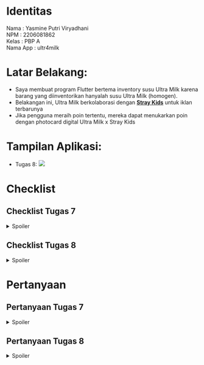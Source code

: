 # Identitas
Nama                : Yasmine Putri Viryadhani<br>
NPM                 : 2206081862<br>
Kelas               : PBP A<br>
Nama App            : ultr4milk<br>

# Latar Belakang:
- Saya membuat program Flutter bertema inventory susu Ultra Milk karena barang yang diinventorikan hanyalah susu Ultra Milk (homogen).
- Belakangan ini, Ultra Milk berkolaborasi dengan [**Stray Kids**](https://en.wikipedia.org/wiki/Stray_Kids) untuk iklan terbarunya
- Jika pengguna meraih poin tertentu, mereka dapat menukarkan poin dengan photocard digital Ultra Milk x Stray Kids

# Tampilan Aplikasi:
- Tugas 8:
    <img src="ProgressTugas8.gif">


# Checklist
## Checklist Tugas 7
<details>
<summary>Spoiler</summary>

## ✅ Membuat sebuah program Flutter baru dengan tema inventory seperti tugas-tugas sebelumnya.
- Setelah setup dan instalasi Flutter, kita membuat program Flutter dengan cara:
    ```
    flutter create ultr4milk
    cd ultr4milk
    ```
- Untuk menjalankan app, kita jalankan <code>flutter run</code> di Terminal

## ✅ Membuat tiga tombol sederhana dengan ikon dan teks untuk Lihat Item, Tambah Item, dan Logout
- Saya membuat empat tombol, yaitu Purchase, Add Item (Tambah Item), Logout, dan Inventory (Lihat Item)
- Kode lengkap bisa dilihat di [sini](https://github.com/sdikyarts/ultr4milk/blob/main/ultr4milk/lib/home.dart) di atas

## ✅ Memunculkan Snackbar dengan tulisan "Kamu telah menekan tombol XXX"
- Untuk membuat itu, saya memakai syntax ini:
    ```
    return InkWell(
        onTap: () {
            final message = "You pressed ${item.name} button!";
            ScaffoldMessenger.of(context)
            ..hideCurrentSnackBar()
            ..showSnackBar(SnackBar(
                content: Text(message)));
    },
    ```
</details>

## Checklist Tugas 8
<details>
<summary>Spoiler</summary>

## ✅ Membuat minimal satu halaman baru pada aplikasi, yaitu halaman formulir tambah item baru dengan ketentuan sebagai berikut:
### - Memakai minimal tiga elemen input, yaitu name, amount, description.
<img src="Files.png">
- Saya membuat total tiga page baru (kode lengkap bisa ditekan): 
    - <code>item_form</code> (untuk halaman formulir) dengan empat elemen input:
        - name (wajib)
        - price
        - amount (wajib)
        - description (wajib)
    - <code>inventory</code> (tombol opsi lihat produk atau photocard) [DALAM PENGEMBANGAN]
    - <code>products</code> (list produk yang telah ditambahkan ke form)

### - Memiliki sebuah tombol Save.
- Potongan kode di <code>item_form</code> ini digunakan untuk membuat tombol save beserta validasi saat menekan tombol save:
    ```
    Align(
        alignment: Alignment.bottomCenter,
        child: Padding(
            padding: const EdgeInsets.all(8.0),
            child: InkWell(
                onTap: () {
                if (_formKey.currentState!.validate()) {
                    void updateProductPage(List<Item> updatedItems) {
                    Navigator.of(context).push(
                        MaterialPageRoute(
                        builder: (context) => ProductPage(items: updatedItems),
                        ),
                    );
                    }
                    // Buat objek item baru
                    Item newItem = Item(_name, _price, _amount, _description);

                    // Tambahkan item ke list
                    items.add(newItem);

                    // Match nama produk dengan gambar
                    _imageFilename = Match.matchName(_name);

                    // Update total points based on some logic
                    int calculatedPoints = PointCount()._calculatePoints(_amount, _price, _name);
                    Points.totalPoints += calculatedPoints;

                    // Call the callback function to update the total points in Home
                    widget.updateTotalPoints(calculatedPoints);

                    // Update ProductPage
                    updateProductPage(items);

                    showDialog(
                    context: context,
                    builder: (context) {
                        return AlertDialog(
                        title: const Text(
                            'Successfully added item!',
                            style: TextStyle(
                            fontWeight: FontWeight.w700,
                            ),
                        ),
                        content: SingleChildScrollView(
                            child: Column(
                            crossAxisAlignment: CrossAxisAlignment.start,
                            children: [
                                Text('Nama: $_name'),
                                // TODO: Munculkan value-value lainnya
                                Text('Harga: $_price'),
                                Text('Stok: $_amount'),
                                Text('Deskripsi: $_description'),

                                // Display the image filename
                                Text('Image Filename: $_imageFilename'),
                            ],
                            ),
                        ),
                        contentPadding: EdgeInsets.fromLTRB(24, 16, 24, 0), // Adjust top and bottom padding
                        backgroundColor: Color(0xFFF4F0FF),
                        shape: RoundedRectangleBorder(
                            borderRadius: BorderRadius.circular(16.0), // Adjust border radius
                        ),
                        actions: [
                            Padding(
                            padding: const EdgeInsets.symmetric(horizontal: 24, vertical: 16), // Adjust horizontal and vertical padding for the button
                            child: TextButton(
                                child: const Text(
                                'OK',
                                style: TextStyle(
                                    color: Colors.white,
                                    fontWeight: FontWeight.w700,
                                ),
                                ),
                                onPressed: () {
                                Navigator.pop(context);
                                },
                                style: ButtonStyle(
                                backgroundColor: MaterialStateProperty.all(Color(0xFF37B989)),
                                ),
                            ),
                            ),
                        ],
                        );
                    },
                    );
                }
                _formKey.currentState!.reset();
                },

                child: Container(
                height: 35,
                width: 110,
                decoration: BoxDecoration(
                    color: Color(0xFF37B989),
                    borderRadius: BorderRadius.circular(10),
                ),
                child: Center(
                    child: Text(
                    "Add Item",
                    textAlign: TextAlign.center,
                    style: TextStyle(
                        color: Colors.white,
                        fontSize: 18,
                        fontWeight: FontWeight.w700,
                    ),
                    ),
                ),
                )
            ),
        ),
        ),
    ```

### - Setiap elemen input di formulir juga harus divalidasi dengan ketentuan tidak boleh kosong dan harus berisi data dengan tipe data atribut modelnya
- Untuk name:
    ```
    Padding(
        padding: const EdgeInsets.all(8.0),
        child: 
            Container(
                decoration: BoxDecoration(
                color: Color(0xFFCCC3E1),
                borderRadius: BorderRadius.circular(10.0),
                ),
                child: TextFormField(
                decoration: InputDecoration(
                    hintText: "Product Name",
                    focusedBorder: OutlineInputBorder(
                    borderRadius: BorderRadius.circular(10.0),
                    borderSide: BorderSide(
                        color: Colors.blue, // Customize the color for focused border
                    ),
                    ),
                    enabledBorder: OutlineInputBorder(
                    borderRadius: BorderRadius.circular(10.0),
                    borderSide: BorderSide.none, // Remove border for enabled state
                    ),
                ),
                onChanged: (String? value) {
                    setState(() {
                    _name = value!;
                    });
                },
                validator: (String? value) {
                    if (value == null || value.isEmpty) {
                    return "Name cannot be empty!";
                    }
                    return null;
                },
                ),
            ),
        ),
    ```
- Untuk price:
    ```
    Padding(
        padding: const EdgeInsets.all(8.0),
        child: 
            Container(
                decoration: BoxDecoration(
                    color: Color(0xFFCCC3E1),
                    borderRadius: BorderRadius.circular(10.0),
                ),
                child: TextFormField(
                    decoration: InputDecoration(
                    hintText: "Price",
                    focusedBorder: OutlineInputBorder(
                        borderRadius: BorderRadius.circular(10.0),
                        borderSide: BorderSide(
                        color: Colors.blue, // Customize the color for focused border
                        ),
                    ),
                    enabledBorder: OutlineInputBorder(
                        borderRadius: BorderRadius.circular(10.0),
                        borderSide: BorderSide.none, // Remove border for enabled state
                    ),
                    ),
                    onChanged: (String? value) {
                    setState(() {
                        _price = int.parse(value!);
                    });
                    },
                    validator: (String? value) {
                    if (value == null || value.isEmpty) {
                        return "Price cannot be empty!";
                    }
                    if (int.tryParse(value) == null) {
                        return "Price must be in digits!";
                    }
                    return null;
                    },
                )
            ),
        ),
    ```
- Untuk amount:
    ```
    Padding(
        padding: const EdgeInsets.all(8.0),
        child: 
            Container(
                decoration: BoxDecoration(
                color: Color(0xFFCCC3E1),
                borderRadius: BorderRadius.circular(10.0),
                ),
                child: TextFormField(
                decoration: InputDecoration(
                    hintText: "Amount",
                    focusedBorder: OutlineInputBorder(
                    borderRadius: BorderRadius.circular(10.0),
                    borderSide: BorderSide(
                        color: Colors.blue, // Customize the color for focused border
                    ),
                    ),
                    enabledBorder: OutlineInputBorder(
                    borderRadius: BorderRadius.circular(10.0),
                    borderSide: BorderSide.none, // Remove border for enabled state
                    ),
                ),
                onChanged: (String? value) {
                    setState(() {
                    _amount = int.parse(value!);
                    });
                },
                validator: (String? value) {
                    if (value == null || value.isEmpty) {
                    return "Volume cannot be empty!";
                    }
                    if (int.tryParse(value) == null) {
                    return "Volume must be in digits!";
                    }
                    return null;
                },
                ),
            ),
        ),
    ```
- Untuk description:
    ```
    Padding(
        padding: const EdgeInsets.all(8.0),
        child: 
            Container(
                decoration: BoxDecoration(
                color: Color(0xFFCCC3E1),
                borderRadius: BorderRadius.circular(10.0),
                ),
                child: TextFormField(
                decoration: InputDecoration(
                    hintText: "Description",
                    focusedBorder: OutlineInputBorder(
                    borderRadius: BorderRadius.circular(10.0),
                    borderSide: BorderSide(
                        color: Colors.blue, // Customize the color for focused border
                    ),
                    ),
                    enabledBorder: OutlineInputBorder(
                    borderRadius: BorderRadius.circular(10.0),
                    borderSide: BorderSide.none, // Remove border for enabled state
                    ),
                ),
                onChanged: (String? value) {
                    setState(() {
                    _description = value!;
                    });
                },
                validator: (String? value) {
                    if (value == null || value.isEmpty) {
                    return "Description cannot be empty!";
                    }
                    return null;
                },
                ),
            ),
        ),
    ```


## ✅ Mengarahkan pengguna ke halaman form tambah item baru ketika menekan tombol Tambah Item pada halaman utama.
- Saya mengimplementasi ini:
    ```
    onTap: () {
        if (name == "Add Items") {
          Navigator.push(
            context,
            MaterialPageRoute(builder: (context) => FormPage(updateTotalPoints: (int ) {  },)),
          );
        } else if (name == "Inventory") {
          Navigator.push(
            context,
            MaterialPageRoute(builder: (context) => Inventory(items: [],)),
          );
        }
      },
    ```

## ✅ Memunculkan data sesuai isi dari formulir yang diisi dalam sebuah pop-up setelah menekan tombol Save pada halaman formulir tambah item baru.
- Cara implementasi telah disebutkan di bagian tombol Save, yaitu pada bagian ini:
    ```
    showDialog(
        context: context,
        builder: (context) {
            return AlertDialog(
            title: const Text(
                'Successfully added item!',
                style: TextStyle(
                fontWeight: FontWeight.w700,
                ),
            ),
            content: SingleChildScrollView(
                child: Column(
                crossAxisAlignment: CrossAxisAlignment.start,
                children: [
                    Text('Nama: $_name'),
                    // TODO: Munculkan value-value lainnya
                    Text('Harga: $_price'),
                    Text('Stok: $_amount'),
                    Text('Deskripsi: $_description'),

                    // Display the image filename
                    Text('Image Filename: $_imageFilename'),
                ],
                ),
            ),
            contentPadding: EdgeInsets.fromLTRB(24, 16, 24, 0), // Adjust top and bottom padding
            backgroundColor: Color(0xFFF4F0FF),
            shape: RoundedRectangleBorder(
                borderRadius: BorderRadius.circular(16.0), // Adjust border radius
            ),
            actions: [
                Padding(
                padding: const EdgeInsets.symmetric(horizontal: 24, vertical: 16), // Adjust horizontal and vertical padding for the button
                child: TextButton(
                    child: const Text(
                    'OK',
                    style: TextStyle(
                        color: Colors.white,
                        fontWeight: FontWeight.w700,
                    ),
                    ),
                    onPressed: () {
                    Navigator.pop(context);
                    },
                    style: ButtonStyle(
                    backgroundColor: MaterialStateProperty.all(Color(0xFF37B989)),
                    ),
                ),
                ),
            ],
            );
        },
        );
    ```

## ✅ Membuat sebuah drawer pada aplikasi dengan ketentuan sebagai berikut:
### - Drawer minimal memiliki dua buah opsi, yaitu Halaman Utama dan Tambah Item.
- Dapat dibaca lebih lanjut di sini

### - Ketika memiih opsi Halaman Utama, maka aplikasi akan mengarahkan pengguna ke halaman utama.
- Implementasi:
    ```
    // Routing Home
    ListTile(
        leading: const Icon(
        Icons.home_rounded,
        color: Color(0xFF2E2C34),
        size: 30,
        ),
        title: const Text(
            'Home',
            style: TextStyle(
            color: Color(0xFF0E0818),
            fontSize: 20,
            fontWeight: FontWeight.bold,
            )
        ),
        // Bagian redirection ke MyHomePage
        onTap: () {
        Navigator.pushReplacement(
            context,
            MaterialPageRoute(
                builder: (context) => Home(),
            ));
        },
    ),
    ```

### - Ketika memiih opsi (Tambah Item), maka aplikasi akan mengarahkan pengguna ke halaman form tambah item baru.
- Implementasi:
    ```
    // Routing Home
    ListTile(
        leading: const Icon(
        Icons.plus_one_rounded,
        color: Color(0xFF2E2C34),
        size: 30,
        ),
        title: const Text(
            'Add Items',
            style: TextStyle(
            color: Color(0xFF0E0818),
            fontSize: 20,
            fontWeight: FontWeight.bold,
            )
        ),
        // Bagian redirection ke MyHomePage
        onTap: () {
        Navigator.pushReplacement(
            context,
            MaterialPageRoute(
                builder: (context) => FormPage(updateTotalPoints: (int ) {  },),
            ));
        },
    ),
    ```

## BONUS
### ✅ Membuat sebuah halaman baru, yaitu halaman daftar item yang sudah dibuat dengan isi halamannya adalah setiap data produk yang sudah pernah dibuat.
- Halaman yang saya buat adalah <code>products</code>
- Setiap kali user menekan tombol add product, redirect ke <code>products</code> dengan menampilkan list barang yang baru

### ✅ Mengarahkan pengguna ke halaman tersebut jika menekan tombol Lihat Produk pada halaman utama atau drawer.
- Saya membuat model Item di <code>item_form</code>
    ```
    class Item {
        final String name;
        final int price;
        final int amount;
        final String description;

        Item(this.name, this.price, this.amount, this.description);
    }
    ```
- Di Align(), saya membuat instance objek Item baru saat menekan tombol:
    ```
    onTap: () {
        if (_formKey.currentState!.validate()) {
            void updateProductPage(List<Item> updatedItems) {
            Navigator.of(context).push(
                MaterialPageRoute(
                builder: (context) => ProductPage(items: updatedItems),
                ),
            );
            }
            // Buat objek item baru
            Item newItem = Item(_name, _price, _amount, _description);

            // Tambahkan item ke list
            items.add(newItem);

            // Match nama produk dengan gambar
            _imageFilename = Match.matchName(_name);

            // Update total points based on some logic
            int calculatedPoints = PointCount()._calculatePoints(_amount, _price, _name);
            Points.totalPoints += calculatedPoints;

            // Call the callback function to update the total points in Home
            widget.updateTotalPoints(calculatedPoints);

            // Update ProductPage
            updateProductPage(items);

            showDialog(
                // Kode yang ada
            );
        }
        _formKey.currentState!.reset();
    },
    ```
- Navigasi belum disetting, tapi sudah muncul listnya


</details>


# Pertanyaan
## Pertanyaan Tugas 7
<details>
<summary>Spoiler</summary>

### 1. Apa perbedaan utama antara stateless dan stateful widget dalam konteks pengembangan aplikasi Flutter?
<details>
<summary>Show Answer</summary>

Dalam pengembangan aplikasi Flutter, perbedaan utama antara stateless dan stateful widget terletak pada kemampuan untuk mempertahankan dan mengubah data atau keadaan (state). Stateless widget adalah komponen tampilan yang tidak memiliki keadaan internal dan bersifat statis, artinya tampilan yang dibuat oleh widget ini tidak dapat berubah sepanjang siklus hidupnya. Sementara itu, stateful widget memiliki kemampuan untuk menyimpan dan memperbarui keadaan internal, sehingga tampilan yang dibuatnya dapat berubah sesuai dengan perubahan data atau interaksi pengguna. Sebagai contoh, tombol dengan teks yang dapat berubah berdasarkan tindakan pengguna akan menggunakan stateful widget, sementara ikon tetap atau teks statis akan menggunakan stateless widget.
</details>

### 2. Sebutkan seluruh widget yang kamu gunakan untuk menyelesaikan tugas ini dan jelaskan fungsinya masing-masing.
<details>

- Scaffold: Widget ini berfungsi untuk membuat tampilan dasar yang biasanya digunakan untuk membuat tampilan aplikasi yang berisi beberapa komponen seperti appbar, body, dan floating action button.
- Container: Widget ini berfungsi untuk membuat tampilan kotak yang dapat diatur ukurannya, seperti margin, padding, dan sebagainya.
- Column: Widget ini berfungsi untuk membuat tampilan kolom yang dapat diatur ukurannya, seperti margin, padding, dan sebagainya.
- Row: Widget ini berfungsi untuk membuat tampilan baris yang dapat diatur ukurannya, seperti margin, padding, dan sebagainya.
- Text: Widget ini berfungsi untuk membuat tampilan teks yang dapat diatur ukurannya, seperti margin, padding, dan sebagainya.
- InkWell: Widget ini berfungsi untuk membuat tampilan yang dapat diinteraksi dengan pengguna, seperti menekan tombol.
- Padding: Widget ini berfungsi untuk membuat tampilan yang dapat diatur ukurannya, seperti margin, padding, dan sebagainya.
- Image: Widget ini berfungsi untuk membuat tampilan gambar yang dapat diatur ukurannya, seperti margin, padding, dan sebagainya.
- Icon: Widget ini berfungsi untuk membuat tampilan ikon yang dapat diatur ukurannya, seperti margin, padding, dan sebagainya.
- SizedBox: Widget ini berfungsi untuk membuat tampilan kotak yang dapat diatur ukurannya, seperti margin, padding, dan sebagainya.
<summary>Show Answer</summary>
</details>

### 3. Jelaskan bagaimana cara kamu mengimplementasikan checklist di atas secara step-by-step (bukan hanya sekadar mengikuti tutorial).
Baca bagian Checklist Tugas 7 di atas
</details>

## Pertanyaan Tugas 8
<details>
<summary>Spoiler</summary>

### 1. Jelaskan perbedaan antara Navigator.push() dan Navigator.pushReplacement(), disertai dengan contoh mengenai penggunaan kedua metode tersebut yang tepat!
<details>
<summary>Show Answer</summary>

- Method push() menambahkan suatu route ke dalam stack route yang dikelola oleh Navigator. Method ini menyebabkan route yang ditambahkan berada pada paling atas stack, sehingga route yang baru saja ditambahkan tersebut akan muncul dan ditampilkan kepada pengguna.
    ```
    ...
    if (item.name == "Tambah Produk") {
        Navigator.push(context,
            MaterialPageRoute(builder: (context) => const ShopFormPage()));
    }
    ...
    ```
- Method pushReplacement() menghapus route yang sedang ditampilkan kepada pengguna dan menggantinya dengan suatu route. Method ini menyebabkan aplikasi untuk berpindah dari route yang sedang ditampilkan kepada pengguna ke suatu route yang diberikan. Pada stack route yang dikelola Navigator, route lama pada atas stack akan digantikan secara langsung oleh route baru yang diberikan tanpa mengubah kondisi elemen stack yang berada di bawahnya.
    ```
    ...
    onTap: () {
        Navigator.pushReplacement(
        context,
        MaterialPageRoute(
            builder: (context) => MyHomePage(),
        ));
    },
    ...
    ```
</details>

### 2. Jelaskan masing-masing layout widget pada Flutter dan konteks penggunaannya masing-masing!
<details>
<summary>Show Answer</summary>

1. Container
    - Widget ini memungkinkan penempatan widget lain di dalamnya dan memberikan kontrol terhadap berbagai properti seperti padding, margin, dekorasi, dan transformasi. Kontainer sering digunakan untuk mengatur tata letak dan gaya visual widget lain.
2. Column
    - Column mengatur widget secara vertikal dari atas ke bawah. Cocok untuk menempatkan widget dalam susunan vertikal, seperti daftar atau tata letak komponen UI yang berurutan dari atas ke bawah.
3. Row
    - Sebaliknya, Row mengatur widget secara horizontal dari kiri ke kanan. Ini berguna untuk menyusun elemen-elemen UI secara horizontal, misalnya, ikon di sebelah teks atau tombol dalam satu baris.
4. Stack
    - Widget ini memungkinkan tata letak widget di atas satu sama lain. Stack digunakan ketika Anda ingin meletakkan widget di atas widget lain, seperti menempatkan ikon di atas gambar atau membuat tumpukan lapisan pada UI.
5. ListView
    - ListView digunakan ketika Anda memiliki daftar item yang panjang atau variabel dan ingin membuat daftar scrollable. Ini memungkinkan pengguna untuk melihat lebih banyak item daripada yang bisa ditampilkan pada layar sekaligus.
6. GridView
    - GridView memungkinkan tata letak elemen-elemen dalam bentuk grid, baik horizontal maupun vertikal. Ini sangat berguna untuk menampilkan koleksi item dalam bentuk grid, seperti galeri foto atau aplikasi e-commerce.

</details>

### 3. Sebutkan apa saja elemen input pada form yang kamu pakai pada tugas kali ini dan jelaskan mengapa kamu menggunakan elemen input tersebut!
<details>
<summary>Show Answer</summary>

- name = untuk display nama produk yang dijual
- price = untuk display harga produk yang dijual
- amount = untuk display jumlah produk yang dijual
- description = untuk menjelaskan deskripsi produk
</details>

### 4. Bagaimana penerapan clean architecture pada aplikasi Flutter?
<details>
<summary>Show Answer</summary>

Clean Architecture adalah pendekatan pengembangan perangkat lunak yang menekankan pemisahan konsep dan tanggung jawab antara lapisan-lapisan dalam aplikasi. Di Flutter, Clean Architecture diterapkan dengan membagi aplikasi menjadi tiga lapisan utama: lapisan presentasi (UI), lapisan domain (logika bisnis), dan lapisan data (sumber data eksternal). Lapisan presentasi berisi UI dan logika tampilan, lapisan domain memiliki aturan bisnis, sedangkan lapisan data berinteraksi dengan sumber data eksternal seperti API atau database. Setiap lapisan saling terpisah dan tergantung pada abstraksi, memungkinkan perubahan pada satu lapisan tanpa mempengaruhi lapisan lainnya. Di Flutter, ini dapat diwujudkan dengan menggunakan widget untuk lapisan presentasi, class untuk lapisan domain, dan repository/provider untuk lapisan data, serta memastikan bahwa ketergantungan antar lapisan diatur dengan baik menggunakan konsep seperti Dependency Injection atau Provider.
</details>

### 3. Jelaskan bagaimana cara kamu mengimplementasikan checklist di atas secara step-by-step (bukan hanya sekadar mengikuti tutorial).
Baca bagian Checklist Tugas 7 di atas
</details>